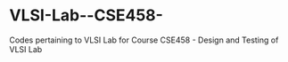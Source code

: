 # VLSI-Lab--CSE458-
 Codes pertaining to VLSI Lab for Course CSE458 - Design and Testing of VLSI Lab
